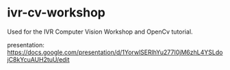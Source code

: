 # ivr-cv-workshop

Used for the IVR Computer Vision Workshop and OpenCv tutorial.

presentation: https://docs.google.com/presentation/d/1YorwlSERlhYu277I0jM6zhL4YSLdojC8kYcuAUH2tuU/edit
